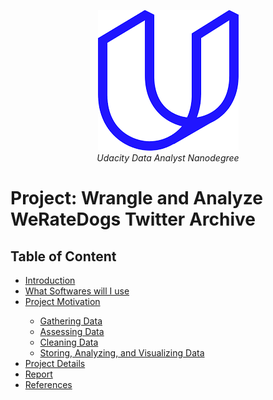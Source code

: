 <p align="center">
  <img src="Udacity.png" alt="Udacity logo">
  <br>
  <em>Udacity Data Analyst Nanodegree</em>
</p>

<h1>Project: Wrangle and Analyze WeRateDogs Twitter Archive</h1>
<h2>Table of Content</h2>
<ul>
    <li><a href="#intro">Introduction</a></li>
    <li><a href="#softwares">What Softwares will I use</a></li>
    <li><a href="#motivation">Project Motivation</a></li>
      <ul>
            <li><a href="#gathering">Gathering Data</a></li>
            <li><a href="#assessing">Assessing Data</a></li>
            <li><a href="#cleaning">Cleaning Data</a></li>
            <li><a href="#storing">Storing, Analyzing, and Visualizing Data</a></li>
        </ul>
    <li><a href="#details">Project Details</a></li>
    <li><a href="#report">Report</a></li>
    <li><a href="#reference">References</a></li>
</ul>
  
<a id='intro'></a>

